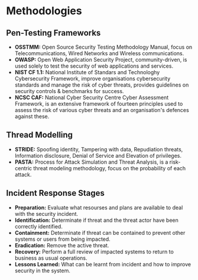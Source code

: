 # Methodologies

## Pen-Testing Frameworks

* **OSSTMM:** Open Source Security Testing Methodology Manual, focus on Telecommunications, Wired Networks and Wireless communications.
* **OWASP:** Open Web Application Security Project, community-driven, is used solely to test the security of web applications and services.
* **NIST CF 1.1:** National Institute of Standars and Technologhy Cybersecurity Framework, improve organisations cybersecurity standards and manage the risk of cyber threats, provides guidelines on security controls & benchmarks for success.
* **NCSC CAF:** National Cyber Security Centre Cyber Assessment Framework, is an extensive framework of fourteen principles used to assess the risk of various cyber threats and an organisation's defences against these.



## Thread Modelling

* **STRIDE:** Spoofing identity, Tampering with data, Repudiation threats, Information disclosure, Denial of Service and Elevation of privileges.
* **PASTA:** Process for Attack Simulation and Threat Analysis, is a risk-centric threat modeling methodology, focus on the probability of each attack.



## Incident Response Stages

* **Preparation:** Evaluate what resourses and plans are available to deal with the security incident.
* **Identification:** Determinate if threat and the threat actor have been correctly identified.
* **Containment:** Determinate if threat can be contained to prevent other systems or users from being impacted.
* **Eradication:** Remove the active threat.&#x20;
* **Recovery:** Perform a full review of impacted systems to return to business as usual operations.&#x20;
* **Lessons Learned:** What can be learnt from incident and how to improve security in the system.
